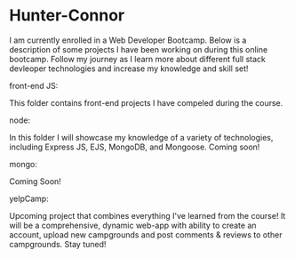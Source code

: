 # Hunter-Connor
I am currently enrolled in a Web Developer Bootcamp. Below is a description of some projects I have been working on during this online bootcamp. Follow my journey as I learn more about different full stack devleoper technologies and increase my knowledge and skill set! 

front-end JS:

This folder contains front-end projects I have compeled during the course. 

node:

In this folder I will showcase my knowledge of a variety of technologies, including Express JS, EJS, MongoDB, and Mongoose. Coming soon! 

mongo: 

Coming Soon! 

yelpCamp:

Upcoming project that combines everything I've learned from the course! It will be a comprehensive, dynamic web-app with ability to create an account, upload new campgrounds and post comments & reviews to other campgrounds. Stay tuned!
